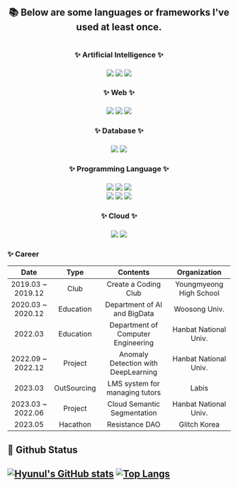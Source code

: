 <div align=center>
    <h2> 📚 Below are some languages or frameworks I've used at least once. <h1>
    <h3> ✨ Artificial Intelligence ✨ <h3>
    <img src="https://img.shields.io/badge/PyTorch-EE4C2C?style=for-the-badge&logo=PyTorch&logoColor=white">
    <img src="https://img.shields.io/badge/TensorFlow-FF6F00?style=for-the-badge&logo=TensorFlow&logoColor=white">
    <img src="https://img.shields.io/badge/scikit-learn-F7931E?style=for-the-badge&logo=scikit-learn&logoColor=white">
    <br>
    <h3> ✨ Web ✨ <h3>
    <img src="https://img.shields.io/badge/Node.js-339933?style=for-the-badge&logo=nodedotjs&logoColor=white">
    <img src="https://img.shields.io/badge/Spring-6DB33F?style=for-the-badge&logo=spring&logoColor=white">
    <img src="https://img.shields.io/badge/Spring-Boot-6DB33F?style=for-the-badge&logo=springboot&logoColor=white">
    <br>
    <h3> ✨ Database ✨ <h3>
    <img src="https://img.shields.io/badge/MySQL-4479A1?style=for-the-badge&logo=mysql&logoColor=white">
    <img src="https://img.shields.io/badge/MariaDB-1F305F?style=for-the-badge&logo=mariadbfoundation&logoColor=white">
    <h3> ✨ Programming Language ✨ <h3>
    <img src="https://img.shields.io/badge/Java-FF6F00?style=for-the-badge&logo=OpenJDK&logoColor=white"/>
    <img src="https://img.shields.io/badge/Python-3776AB?style=for-the-badge&logo=python&logoColor=white">
    <img src="https://img.shields.io/badge/C-A8B9CC?style=for-the-badge&logo=c&logoColor=white">
    <br>
    <img src="https://img.shields.io/badge/JavaScript-F7DF1E?style=for-the-badge&logo=javascript&logoColor=white">
    <img src="https://img.shields.io/badge/TypeScript-3178C6?style=for-the-badge&logo=typescript&logoColor=white">
    <img src="https://img.shields.io/badge/React-61DAFB?style=for-the-badge&logo=react&logoColor=white">
    <h3> ✨ Cloud ✨ <h3>
    <img src="https://img.shields.io/badge/Amazon_EC2-4479A1?style=for-the-badge&logo=amazonec2&logoColor=white">
    <img src="https://img.shields.io/badge/Amazon_RDS-4479A1?style=for-the-badge&logo=amazonrds&logoColor=white">
</div>

### ✨ Career 

|        Date       |         Type        |                      Contents                     |                  Organization                  |
|:-----------------:|:-------------------:|:-------------------------------------------------:|:----------------------------------------------:|
| 2019.03 ~ 2019.12 |         Club        |               Create a Coding Club                |             Youngmyeong High School            |
| 2020.03 ~ 2020.12 |      Education      |          Department of AI and BigData             |                  Woosong Univ.                 |
|     2022.03       |      Education      |          Department of Computer Engineering       |              Hanbat National Univ.             |
| 2022.09 ~ 2022.12 |       Project       |         Anomaly Detection with DeepLearning       |              Hanbat National Univ.             |
|     2023.03       |     OutSourcing     |            LMS system for managing tutors         |                     Labis                      |
| 2023.03 ~ 2022.06 |       Project       |             Cloud Semantic Segmentation           |              Hanbat National Univ.             |
|     2023.05       |       Hacathon      |                   Resistance DAO                  |                  Glitch Korea                  |

    
<h2> 🌱 Github Status <h2>

[![Hyunul's GitHub stats](https://github-readme-stats.vercel.app/api?username=Hyunul)](https://github.com/Hyunul/github-readme-stats) [![Top Langs](https://github-readme-stats.vercel.app/api/top-langs/?username=Hyunul&layout=compact)](https://github.com/Hyunul/github-readme-stats)



<!-- ![Footer](https://capsule-render.vercel.app/api?type=waving&color=auto&height=200&section=footer) -->

